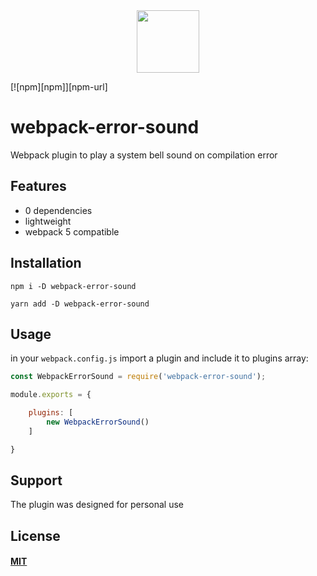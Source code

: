 <div align="center">
  <a href="https://github.com/webpack/webpack">
    <img width="100" height="100" src="https://webpack.js.org/assets/icon-square-big.svg">
  </a>
</div>

[![npm][npm]][npm-url]

# webpack-error-sound
 Webpack plugin to play a system bell sound on compilation error

## Features
- 0 dependencies
- lightweight
- webpack 5 compatible

## Installation
```    
npm i -D webpack-error-sound
```
```
yarn add -D webpack-error-sound
```

## Usage
in your `webpack.config.js` import a plugin and include it to plugins array:
```javascript
const WebpackErrorSound = require('webpack-error-sound');

module.exports = {

    plugins: [
        new WebpackErrorSound()
    ]

}
```

## Support
The plugin was designed for personal use

## License
#### [MIT](./LICENSE)